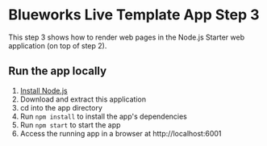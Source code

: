 # Blueworks Live Template App Step 3

This step 3 shows how to render web pages in the Node.js Starter web application (on top of step 2).

## Run the app locally

1. [Install Node.js]
2. Download and extract this application
3. cd into the app directory
4. Run `npm install` to install the app's dependencies
5. Run `npm start` to start the app
6. Access the running app in a browser at http://localhost:6001

[Install Node.js]: https://nodejs.org/en/download/
